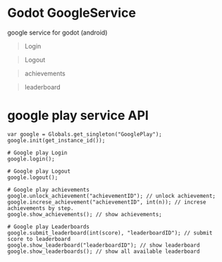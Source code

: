 


# Godot GoogleService

google service for godot (android)

> Login

> Logout

> achievements

> leaderboard

# google play service API
```
var google = Globals.get_singleton("GooglePlay");
google.init(get_instance_id());

# Google play Login
google.login();

# Google play Logout
google.logout();

# Google play achievements
google.unlock_achievement("achievementID"); // unlock achievement;
google.increse_achievement("achievementID", int(n)); // increse achievements by step.
google.show_achievements(); // show achievements;

# Google play Leaderboards
google.submit_leaderboard(int(score), "leaderboardID"); // submit score to leaderboard
google.show_leaderboard("leaderboardID"); // show leaderboard
google.show_leaderboards(); // show all available leaderboard

```

